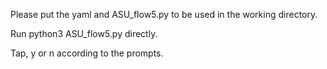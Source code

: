 Please put the yaml and ASU_flow5.py to be used in the working directory. 

Run python3 ASU_flow5.py directly. 

Tap, y or n according to the prompts.
